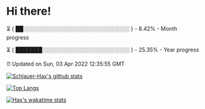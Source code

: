 # Hi there!

⏳ { ██░░░░░░░░░░░░░░░░░░░░░░░░░░░░ } - 8.42% - Month progress

⏳ { ███████░░░░░░░░░░░░░░░░░░░░░░░ } - 25.35% - Year progress

⏰ Updated on Sun, 03 Apr 2022 12:35:55 GMT


[![Schlauer-Hax's github stats](https://github-readme-stats.vercel.app/api?username=Schlauer-Hax&show_icons=true&theme=dark&count_private=true)](https://github.com/Schlauer-Hax)


[![Top Langs](https://github-readme-stats.vercel.app/api/top-langs/?username=Schlauer-Hax&layout=compact&theme=dark)](https://github.com/Schlauer-Hax?tab=repositories)


[![Hax's wakatime stats](https://github-readme-stats.vercel.app/api/wakatime?username=Hax&theme=dark)](https://wakatime.com/@Hax)

